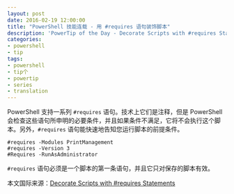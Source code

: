 ```yaml
---
layout: post
date: 2016-02-19 12:00:00
title: "PowerShell 技能连载 - 用 #requires 语句装饰脚本"
description: 'PowerTip of the Day - Decorate Scripts with #requires Statements'
categories:
- powershell
- tip
tags:
- powershell
- tip个
- powertip
- series
- translation
---
```

PowerShell 支持一系列 `#requires` 语句。技术上它们是注释，但是 PowerShell 会检查这些语句所申明的必要条件，并且如果条件不满足，它将不会执行这个脚本。另外，`#requires` 语句能快速地告知您运行脚本的前提条件。

    #requires -Modules PrintManagement
    #requires -Version 3
    #Requires -RunAsAdministrator
    

`#requires` 语句必须是一个脚本的第一条语句，并且它只对保存的脚本有效。

<!--more-->
本文国际来源：[Decorate Scripts with #requires Statements](http://community.idera.com/powershell/powertips/b/tips/posts/decorate-scripts-with-requires-statements)
